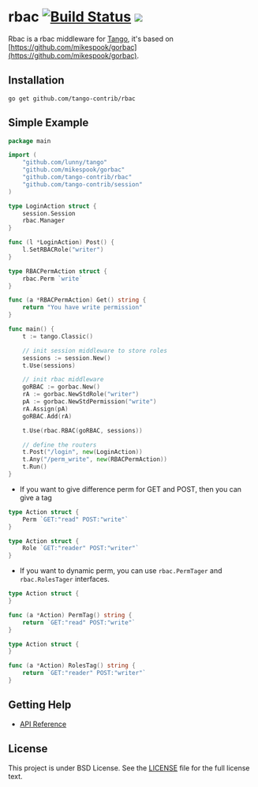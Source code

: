 rbac [![Build Status](https://drone.io/github.com/tango-contrib/rbac/status.png)](https://drone.io/github.com/tango-contrib/rbac/latest) [![](http://gocover.io/_badge/github.com/tango-contrib/rbac)](http://gocover.io/github.com/tango-contrib/rbac)
======

Rbac is a rbac middleware for [Tango](https://github.com/lunny/tango), it's based on [https://github.com/mikespook/gorbac](https://github.com/mikespook/gorbac).

## Installation

    go get github.com/tango-contrib/rbac

## Simple Example

```Go
package main

import (
	"github.com/lunny/tango"
	"github.com/mikespook/gorbac"
	"github.com/tango-contrib/rbac"
	"github.com/tango-contrib/session"
)

type LoginAction struct {
	session.Session
	rbac.Manager
}

func (l *LoginAction) Post() {
	l.SetRBACRole("writer")
}

type RBACPermAction struct {
	rbac.Perm `write`
}

func (a *RBACPermAction) Get() string {
	return "You have write permission"
}

func main() {
	t := tango.Classic()

	// init session middleware to store roles
	sessions := session.New()
	t.Use(sessions)

	// init rbac middleware
	goRBAC := gorbac.New()
	rA := gorbac.NewStdRole("writer")
	pA := gorbac.NewStdPermission("write")
	rA.Assign(pA)
	goRBAC.Add(rA)

	t.Use(rbac.RBAC(goRBAC, sessions))

	// define the routers
	t.Post("/login", new(LoginAction))
	t.Any("/perm_write", new(RBACPermAction))
	t.Run()
}
```

* If you want to give difference perm for GET and POST, then you can give a tag

```Go
type Action struct {
	Perm `GET:"read" POST:"write"`
}
```

```Go
type Action struct {
	Role `GET:"reader" POST:"writer"`
}
```

* If you want to dynamic perm, you can use `rbac.PermTager` and `rbac.RolesTager` interfaces.

```Go
type Action struct {
}

func (a *Action) PermTag() string {
	return `GET:"read" POST:"write"`
}
```

```Go
type Action struct {
}

func (a *Action) RolesTag() string {
	return `GET:"reader" POST:"writer"`
}
```

## Getting Help

- [API Reference](https://gowalker.org/github.com/tango-contrib/rbac)

## License

This project is under BSD License. See the [LICENSE](LICENSE) file for the full license text.
